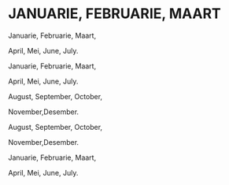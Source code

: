 # JANUARIE, FEBRUARIE, MAART

Januarie, Februarie, Maart,

April, Mei, June, July.

Januarie, Februarie, Maart,

April, Mei, June, July.

August, September, October,

November,Desember.

August, September, October,

November,Desember.

Januarie, Februarie, Maart,

April, Mei, June, July.

